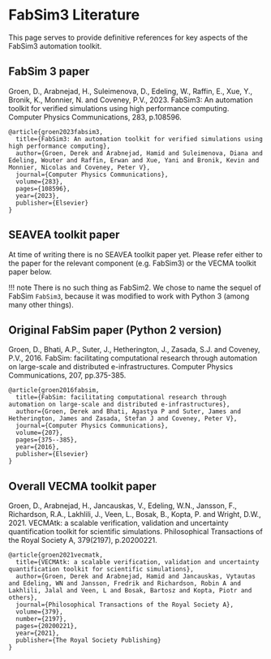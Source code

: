 # FabSim3 Literature

This page serves to provide definitive references for key aspects of the FabSim3 automation toolkit.

## FabSim 3 paper
Groen, D., Arabnejad, H., Suleimenova, D., Edeling, W., Raffin, E., Xue, Y., Bronik, K., Monnier, N. and Coveney, P.V., 2023. FabSim3: An automation toolkit for verified simulations using high performance computing. Computer Physics Communications, 283, p.108596.
```
@article{groen2023fabsim3,
  title={FabSim3: An automation toolkit for verified simulations using high performance computing},
  author={Groen, Derek and Arabnejad, Hamid and Suleimenova, Diana and Edeling, Wouter and Raffin, Erwan and Xue, Yani and Bronik, Kevin and Monnier, Nicolas and Coveney, Peter V},
  journal={Computer Physics Communications},
  volume={283},
  pages={108596},
  year={2023},
  publisher={Elsevier}
}
```

## SEAVEA toolkit paper
At time of writing there is no SEAVEA toolkit paper yet. Please refer either to the paper for the relevant component (e.g. FabSim3) or the VECMA toolkit paper below.

!!! note
        There is no such thing as FabSim2. We chose to name the sequel of FabSim `FabSim3`, because it was modified to work with Python 3 (among many other things).

## Original FabSim paper (Python 2 version)
Groen, D., Bhati, A.P., Suter, J., Hetherington, J., Zasada, S.J. and Coveney, P.V., 2016. FabSim: facilitating computational research through automation on large-scale and distributed e-infrastructures. Computer Physics Communications, 207, pp.375-385.
```
@article{groen2016fabsim,
  title={FabSim: facilitating computational research through automation on large-scale and distributed e-infrastructures},
  author={Groen, Derek and Bhati, Agastya P and Suter, James and Hetherington, James and Zasada, Stefan J and Coveney, Peter V},
  journal={Computer Physics Communications},
  volume={207},
  pages={375--385},
  year={2016},
  publisher={Elsevier}
}
```

## Overall VECMA toolkit paper
Groen, D., Arabnejad, H., Jancauskas, V., Edeling, W.N., Jansson, F., Richardson, R.A., Lakhlili, J., Veen, L., Bosak, B., Kopta, P. and Wright, D.W., 2021. VECMAtk: a scalable verification, validation and uncertainty quantification toolkit for scientific simulations. Philosophical Transactions of the Royal Society A, 379(2197), p.20200221.
```
@article{groen2021vecmatk,
  title={VECMAtk: a scalable verification, validation and uncertainty quantification toolkit for scientific simulations},
  author={Groen, Derek and Arabnejad, Hamid and Jancauskas, Vytautas and Edeling, WN and Jansson, Fredrik and Richardson, Robin A and Lakhlili, Jalal and Veen, L and Bosak, Bartosz and Kopta, Piotr and others},
  journal={Philosophical Transactions of the Royal Society A},
  volume={379},
  number={2197},
  pages={20200221},
  year={2021},
  publisher={The Royal Society Publishing}
}
```
